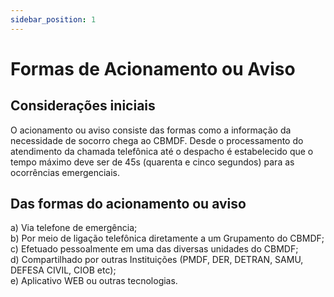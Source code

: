 ```yaml
---
sidebar_position: 1
---
```


# Formas de Acionamento ou Aviso

## Considerações iniciais
O acionamento ou aviso consiste das formas como a informação da necessidade de socorro chega ao CBMDF. Desde o processamento do atendimento da chamada telefônica até o despacho é estabelecido que o tempo máximo deve ser de 45s (quarenta e cinco segundos) para as ocorrências emergenciais.

## Das formas do acionamento ou aviso
a) Via telefone de emergência;  
b) Por meio de ligação telefônica diretamente a um Grupamento do CBMDF;  
c) Efetuado pessoalmente em uma das diversas unidades do CBMDF;  
d) Compartilhado por outras Instituições (PMDF, DER, DETRAN, SAMU, DEFESA CIVIL, CIOB etc);  
e) Aplicativo WEB ou outras tecnologias.  